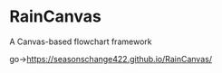 # RainCanvas
A Canvas-based flowchart framework

go->https://seasonschange422.github.io/RainCanvas/
